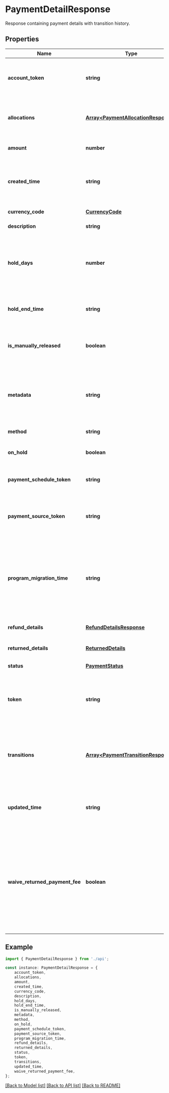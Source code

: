 # PaymentDetailResponse

Response containing payment details with transition history.

## Properties

Name | Type | Description | Notes
------------ | ------------- | ------------- | -------------
**account_token** | **string** | Unique identifier of the credit account on which the payment is made. | [default to undefined]
**allocations** | [**Array&lt;PaymentAllocationResponse&gt;**](PaymentAllocationResponse.md) | List of objects that contain information about how a payment is allocated. | [optional] [default to undefined]
**amount** | **number** | Total amount of the payment. | [default to undefined]
**created_time** | **string** | Date and time when the payment was created on Marqeta\&#39;s credit platform, in UTC. | [default to undefined]
**currency_code** | [**CurrencyCode**](CurrencyCode.md) |  | [default to undefined]
**description** | **string** | Description of the payment. | [default to undefined]
**hold_days** | **number** | After a payment completes, the number of days to hold the available credit on the account before increasing it. | [default to 0]
**hold_end_time** | **string** | Date and time when the available credit hold is released. | [optional] [default to undefined]
**is_manually_released** | **boolean** | Whether the available credit hold was manually released for this payment. | [optional] [default to false]
**metadata** | **string** | Customer-defined additional information about the payment (for example, a check number). | [optional] [default to undefined]
**method** | **string** | Method of payment. | [default to undefined]
**on_hold** | **boolean** | Whether the available credit is on hold for this payment. | [optional] [default to false]
**payment_schedule_token** | **string** | Unique identifier of the payment schedule. | [optional] [default to undefined]
**payment_source_token** | **string** | Unique identifier of the payment source.  Required for ACH payments. | [optional] [default to undefined]
**program_migration_time** | **string** | Date and time when the statement summary was migrated to Marqeta\&#39;s credit platform, in UTC.  The value of this field is &#x60;null&#x60; if it has not been migrated. | [optional] [default to undefined]
**refund_details** | [**RefundDetailsResponse**](RefundDetailsResponse.md) |  | [optional] [default to undefined]
**returned_details** | [**ReturnedDetails**](ReturnedDetails.md) |  | [optional] [default to undefined]
**status** | [**PaymentStatus**](PaymentStatus.md) |  | [default to undefined]
**token** | **string** | Unique identifier of the payment.  If in the &#x60;detail_object&#x60;, unique identifier of the detail object. | [default to undefined]
**transitions** | [**Array&lt;PaymentTransitionResponse&gt;**](PaymentTransitionResponse.md) | Contains one or more &#x60;transitions&#x60; objects, which contain information about a payment status transition. | [default to undefined]
**updated_time** | **string** | Date and time when the payment was last updated on Marqeta\&#39;s credit platform, in UTC. | [default to undefined]
**waive_returned_payment_fee** | **boolean** | A value of &#x60;true&#x60; indicates that a returned payment fee should not be applied. The default value of this field is &#x60;false&#x60;.  This field is only considered when transitioning the status of the fee to &#x60;REFUNDED&#x60;. | [optional] [default to undefined]

## Example

```typescript
import { PaymentDetailResponse } from './api';

const instance: PaymentDetailResponse = {
    account_token,
    allocations,
    amount,
    created_time,
    currency_code,
    description,
    hold_days,
    hold_end_time,
    is_manually_released,
    metadata,
    method,
    on_hold,
    payment_schedule_token,
    payment_source_token,
    program_migration_time,
    refund_details,
    returned_details,
    status,
    token,
    transitions,
    updated_time,
    waive_returned_payment_fee,
};
```

[[Back to Model list]](../README.md#documentation-for-models) [[Back to API list]](../README.md#documentation-for-api-endpoints) [[Back to README]](../README.md)
